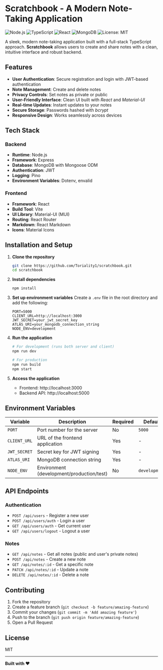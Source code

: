 # Scratchbook - A Modern Note-Taking Application

![Node.js](https://img.shields.io/badge/Node.js-18.x-green.svg)
![TypeScript](https://img.shields.io/badge/TypeScript-5.x-blue.svg)
![React](https://img.shields.io/badge/React-19.x-blue.svg)
![MongoDB](https://img.shields.io/badge/MongoDB-6.x-green.svg)
![License: MIT](https://img.shields.io/badge/License-MIT-yellow.svg)

A sleek, modern note-taking application built with a full-stack TypeScript approach. **Scratchbook** allows users to create and share notes with a clean, intuitive interface and robust backend.

## Features

- **User Authentication**: Secure registration and login with JWT-based authentication
- **Note Management**: Create and delete notes
- **Privacy Controls**: Set notes as private or public
- **User-Friendly Interface**: Clean UI built with _React_ and _Material-UI_
- **Real-time Updates**: Instant updates to your notes
- **Secure Storage**: Passwords hashed with _bcrypt_
- **Responsive Design**: Works seamlessly across devices

## Tech Stack

### Backend

- **Runtime**: Node.js
- **Framework**: Express
- **Database**: MongoDB with Mongoose ODM
- **Authentication**: JWT
- **Logging**: Pino
- **Environment Variables**: Dotenv, envalid

### Frontend

- **Framework**: React
- **Build Tool**: Vite
- **UI Library**: Material-UI (MUI)
- **Routing**: React Router
- **Markdown**: React Markdown
- **Icons**: Material Icons

## Installation and Setup

1. **Clone the repository**

   ```bash
   git clone https://github.com/Toriality1/scratchbook.git
   cd scratchbook
   ```

2. **Install dependencies**

   ```bash
   npm install
   ```

3. **Set up environment variables**
   Create a `.env` file in the root directory and add the following:

   ```env
   PORT=5000
   CLIENT_URL=http://localhost:3000
   JWT_SECRET=your_jwt_secret_key
   ATLAS_URI=your_mongodb_connection_string
   NODE_ENV=development
   ```

4. **Run the application**

   ```bash
   # For development (runs both server and client)
   npm run dev

   # For production
   npm run build
   npm start
   ```

5. **Access the application**
   - Frontend: http://localhost:3000
   - Backend API: http://localhost:5000

## Environment Variables

| Variable     | Description                               | Required | Default       |
| ------------ | ----------------------------------------- | -------- | ------------- |
| `PORT`       | Port number for the server                | No       | `5000`        |
| `CLIENT_URL` | URL of the frontend application           | Yes      | -             |
| `JWT_SECRET` | Secret key for JWT signing                | Yes      | -             |
| `ATLAS_URI`  | MongoDB connection string                 | Yes      | -             |
| `NODE_ENV`   | Environment (development/production/test) | No       | `development` |

## API Endpoints

### Authentication

- `POST /api/users` - Register a new user
- `POST /api/users/auth` - Login a user
- `GET /api/users/auth` - Get current user
- `GET /api/users/logout` - Logout a user

### Notes

- `GET /api/notes` - Get all notes (public and user's private notes)
- `POST /api/notes` - Create a new note
- `GET /api/notes/:id` - Get a specific note
- `PATCH /api/notes/:id` - Update a note
- `DELETE /api/notes/:id` - Delete a note

## Contributing

1. Fork the repository
2. Create a feature branch (`git checkout -b feature/amazing-feature`)
3. Commit your changes (`git commit -m 'Add amazing feature'`)
4. Push to the branch (`git push origin feature/amazing-feature`)
5. Open a Pull Request

## License

MIT

---

**Built with ❤️**
